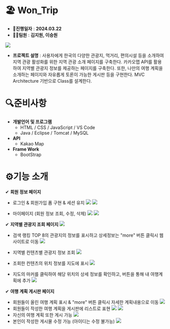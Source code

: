 # 🏖 **Won_Trip**

- **📅진행일자** : **2024.03.22**
- **👩‍💻팀원** : **김지원, 이승원**

![](docs/fullpage.png)

- **프로젝트 설명** : 사용자에게 한국의 다양한 관광지, 먹거리, 편의시설 등을 소개하여 지역 관광 활성화를 위한 지역 관광 소개 페이지를 구축한다. 카카오맵 API를 활용하여 지역별 관광지 정보를 제공하는 페이지를 구축한다. 또한, 나만의 여행 계획을 소개하는 페이지와 자유롭게 토론이 가능한 게시판 등을 구현한다.
MVC Architecture 기반으로 Class를 설계한다.

# 🔍준비사항

- **개발언어 및 프로그램**
  - HTML / CSS / JavaScript / VS Code
  - Java / Eclipse / Tomcat / MySQL
- **API**
  - Kakao Map
- **Frame Work**
  - BootStrap

# ⚙기능 소개


✔ **회원 정보 페이지**

- 로그인 & 회원가입 폼 구현 & 세션 유지
  ![](docs/사인업.PNG)
  ![](docs/로그인.PNG)

- 마이페이지 (회원 정보 조회, 수정, 삭제)
  ![](docs/인포.PNG)
  ![](docs/업데이트.PNG)


✔ **지역별 관광지 조회 페이지**
![](docs/검색페이지1.PNG)

- 검색 랭킹 TOP 8의 관광지의 정보를 표시하고 상세정보는 "more" 버튼 클릭시 웹사이트로 이동
  ![](docs/top8.PNG)

- 지역별 컨텐츠별 관광지 정보 조회
 ![](docs/map페이지.PNG)

- 조회한 컨텐츠의 위치 정보를 지도에 표시
  ![](docs/map1.PNG)
- 지도의 마커를 클릭하여 해당 위치의 상세 정보를 확인하고, 버튼을 통해 내 여행계획에 추가
  ![](docs/map2.PNG)

✔ **여행 계획 게시판 페이지**

- 회원들이 올린 여행 계획 표시 & "more" 버튼 클릭시 자세한 계획내용으로 이동
  ![](docs/board페이지.PNG)
- 회원들이 작성한 여행 계획을 게시판에 리스트로 표현
  ![](docs/보드.PNG)
  ![](docs/뷰.PNG)
- 자신의 여행 계획 또한 게시 가능
  ![](docs/라이트.PNG)
- 본인이 작성한 게시물 수정 가능 (아이디는 수정 불가능)
  ![](docs/글수정.PNG)
